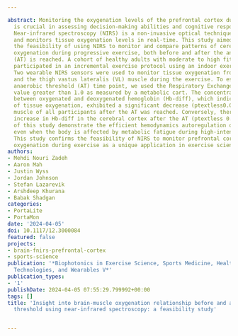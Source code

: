 ---
abstract: Monitoring the oxygenation levels of the prefrontal cortex during exercise
  is crucial in assessing decision-making abilities and cognitive responsibilities.
  Near-infrared spectroscopy (NIRS) is a non-invasive optical technique that measures
  and monitors tissue oxygenation levels in real-time. This study aimed to investigate
  the feasibility of using NIRS to monitor and compare patterns of cerebral and muscle
  oxygenation during progressive exercise, both before and after the anaerobic threshold
  (AT) is reached. A cohort of healthy adults with moderate to high fitness levels
  participated in an incremental exercise protocol using an indoor exercise bike.
  Two wearable NIRS sensors were used to monitor tissue oxygenation from the forehead
  and the thigh vastus lateralis (VL) muscle during the exercise. To estimate the
  anaerobic threshold (AT) time point, we used the Respiratory Exchange Ratio (RER)
  value greater than 1.0 as measured by a metabolic cart. The concentration difference
  between oxygenated and deoxygenated hemoglobin (Hb-diff), which indicates the level
  of tissue oxygenation, exhibited a significant decrease (ptextless0.05) in the VL
  muscle of all participants after the AT was reached. Conversely, there was a significant
  increase in Hb-diff in the cerebral cortex after the AT (ptextless 0.05). The results
  of this study demonstrate the efficient hemodynamics autoregulation of the brain
  even when the body is affected by metabolic fatigue during high-intensity exercise.
  This study confirms the feasibility of NIRS to monitor prefrontal cortex and muscle
  oxygenation during exercise as a unique application in exercise science.
authors:
- Mehdi Nouri Zadeh
- Aaron Mah
- Justin Wyss
- Jordan Johnson
- Stefan Lazarevik
- Arshdeep Khurana
- Babak Shadgan
categories:
- PortaLite
- PortaMon
date: '2024-04-05'
doi: 10.1117/12.3000084
featured: false
projects:
- brain-fnirs-prefrontal-cortex
- sports-science
publication: '*Biophotonics in Exercise Science, Sports Medicine, Health Monitoring
  Technologies, and Wearables V*'
publication_types:
- '1'
publishDate: 2024-04-05 07:55:29.799992+00:00
tags: []
title: 'Insight into brain-muscle oxygenation relationship before and after anaerobic
  threshold using near-infrared spectroscopy: a feasibility study'

---
